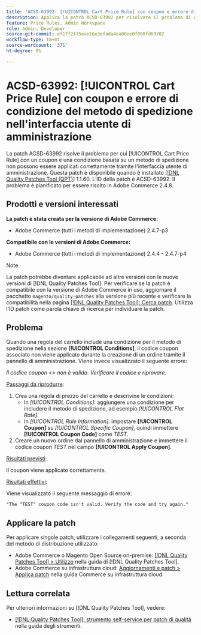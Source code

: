 ```yaml
---
title: 'ACSD-63992: [!UICONTROL Cart Price Rule] con coupon e errore di condizione del metodo di spedizione nell''interfaccia utente di amministrazione'
description: Applica la patch ACSD-63992 per risolvere il problema di Adobe Commerce per cui [!UICONTROL Cart Price Rule] con un coupon e una condizione basata su un metodo di spedizione non possono essere applicati correttamente tramite l'interfaccia utente di amministrazione.
feature: Price Rules, Admin Workspace
role: Admin, Developer
source-git-commit: ef17f2f75eae16e3efada4ea08ee0f068fd60702
workflow-type: tm+mt
source-wordcount: '371'
ht-degree: 0%

---
```



# ACSD-63992: [!UICONTROL Cart Price Rule] con coupon e errore di condizione del metodo di spedizione nell&#39;interfaccia utente di amministrazione

La patch ACSD-63992 risolve il problema per cui [!UICONTROL Cart Price Rule] con un coupon e una condizione basata su un metodo di spedizione non possono essere applicati correttamente tramite l&#39;interfaccia utente di amministrazione. Questa patch è disponibile quando è installato [[!DNL Quality Patches Tool (QPT)]](/help/tools/quality-patches-tool/quality-patches-tool-to-self-serve-quality-patches.md) 1.1.60. L’ID della patch è ACSD-63992. Il problema è pianificato per essere risolto in Adobe Commerce 2.4.8.

## Prodotti e versioni interessati

**La patch è stata creata per la versione di Adobe Commerce:**

* Adobe Commerce (tutti i metodi di implementazione) 2.4.7-p3

**Compatibile con le versioni di Adobe Commerce:**

* Adobe Commerce (tutti i metodi di implementazione) 2.4.4 - 2.4.7-p4

>[!NOTE]
>
>La patch potrebbe diventare applicabile ad altre versioni con le nuove versioni di [!DNL Quality Patches Tool]. Per verificare se la patch è compatibile con la versione di Adobe Commerce in uso, aggiornare il pacchetto `magento/quality-patches` alla versione più recente e verificare la compatibilità nella pagina [[!DNL Quality Patches Tool]: Cerca patch](https://experienceleague.adobe.com/tools/commerce-quality-patches/). Utilizza l’ID patch come parola chiave di ricerca per individuare la patch.

## Problema

Quando una regola del carrello include una condizione per il metodo di spedizione nella sezione **[!UICONTROL Conditions]**, il codice coupon associato non viene applicato durante la creazione di un ordine tramite il pannello di amministrazione. Viene invece visualizzato il seguente errore:

_Il codice coupon &lt;> non è valido. Verificare il codice e riprovare._

<u>Passaggi da riprodurre</u>:

1. Crea una regola di prezzo del carrello e descrivine le condizioni:
   * In *[!UICONTROL Conditions]*: aggiungere una condizione per includere il metodo di spedizione, ad esempio *[!UICONTROL Flat Rate]*.
   * In *[!UICONTROL Rule Information]*: impostare **[!UICONTROL Coupon]** su *[!UICONTROL Specific Coupon]*, quindi immettere **[!UICONTROL Coupon Code]** come *TEST*.
1. Creare un nuovo ordine dal pannello di amministrazione e immettere il codice coupon *TEST* nel campo **[!UICONTROL Apply Coupon]**.

<u>Risultati previsti</u>:

Il coupon viene applicato correttamente.

<u>Risultati effettivi</u>:

Viene visualizzato il seguente messaggio di errore:

```
"The "TEST" coupon code isn't valid. Verify the code and try again."
```

## Applicare la patch

Per applicare singole patch, utilizzare i collegamenti seguenti, a seconda del metodo di distribuzione utilizzato:

* Adobe Commerce o Magento Open Source on-premise: [[!DNL Quality Patches Tool] > Utilizzo](/help/tools/quality-patches-tool/usage.md) nella guida di [!DNL Quality Patches Tool].
* Adobe Commerce su infrastruttura cloud: [Aggiornamenti e patch > Applica patch](https://experienceleague.adobe.com/docs/commerce-cloud-service/user-guide/develop/upgrade/apply-patches.html) nella guida Commerce su infrastruttura cloud.

## Lettura correlata

Per ulteriori informazioni su [!DNL Quality Patches Tool], vedere:

* [[!DNL Quality Patches Tool]: strumento self-service per patch di qualità](/help/tools/quality-patches-tool/quality-patches-tool-to-self-serve-quality-patches.md) nella guida degli strumenti.
